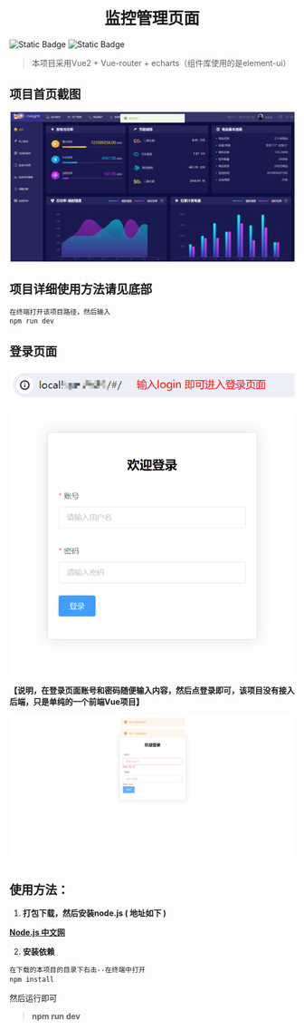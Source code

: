 <h1 style="text-align: center;">监控管理页面</h1>

![Static Badge](https://img.shields.io/badge/views-50-blue?style=plastic&label=views&labelColor=%235a5a5a&color=blue)
![Static Badge](https://img.shields.io/badge/Downoad-20%E4%BA%BA-brightgreen)


> 本项目采用Vue2 + Vue-router + echarts（组件库使用的是element-ui）
>
>

## 项目首页截图

![监控管理页面](./image/监控管理页面.png)

## 项目详细使用方法请见底部

```
在终端打开该项目路径，然后输入
npm run dev
```

## 登录页面

![image-20240310181929815](./image/b.png) 

![image-20240310182049022](./image/c.png)  

**【说明，在登录页面账号和密码随便输入内容，然后点登录即可，该项目没有接入后端，只是单纯的一个前端Vue项目】**

![登录错误](./image/登录错误.png)

## 使用方法：

1. **打包下载，然后安装node.js ( 地址如下 )** 

**[Node.js 中文网](https://nodejs.cn/)**

2. **安装依赖**

```html
在下载的本项目的目录下右击--在终端中打开
npm install    
```

然后运行即可

> **npm run dev**



